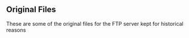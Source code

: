 ## Original Files

These are some of the original files for the FTP server kept for historical reasons